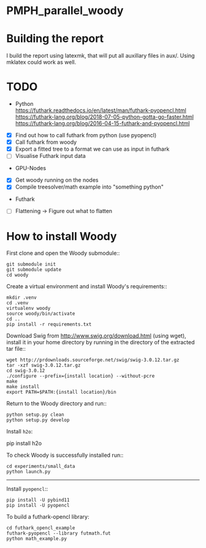 # PMPH_parallel_woody

# Building the report
I build the report using latexmk, that will put all auxillary files in aux/.
Using mklatex could work as well.


# TODO
* Python  
https://futhark.readthedocs.io/en/latest/man/futhark-pyopencl.html  
https://futhark-lang.org/blog/2018-07-05-python-gotta-go-faster.html  
https://futhark-lang.org/blog/2016-04-15-futhark-and-pyopencl.html  
- [x] Find out how to call futhark from python (use pyopencl)
- [x] Call futhark from woody  
- [x] Export a fitted tree to a format we can use as input in futhark
- [ ] Visualise Futhark input data
* GPU-Nodes  
- [x] Get woody running on the nodes
- [x] Compile treesolver/math example into "something python"  
* Futhark  
- [ ] Flattening -> Figure out what to flatten


# How to install Woody

First clone and open the Woody submodule::

    git submodule init
    git submodule update
    cd woody

Create a virtual environment and install Woody's requirements::

    mkdir .venv
    cd .venv
    virtualenv woody
    source woody/bin/activate
    cd ..
    pip install -r requirements.txt

Download Swig from http://www.swig.org/download.html (using wget), install it in your home directory by running in the directory of the extracted tar file::

    wget http://prdownloads.sourceforge.net/swig/swig-3.0.12.tar.gz
    tar -xzf swig-3.0.12.tar.gz
    cd swig-3.0.12
    ./configure --prefix={install location} --without-pcre
    make
    make install
    export PATH=$PATH:{install location}/bin

Return to the Woody directory and run::

    python setup.py clean
    python setup.py develop

Install `h2o`:

   pip install h2o

To check Woody is successfully installed run::

    cd experiments/small_data
    python launch.py

-----------------

Install `pyopencl`::

    pip install -U pybind11
    pip install -U pyopencl

To build a futhark-opencl library:

    cd futhark_opencl_example
    futhark-pyopencl --library futmath.fut
    python math_example.py
